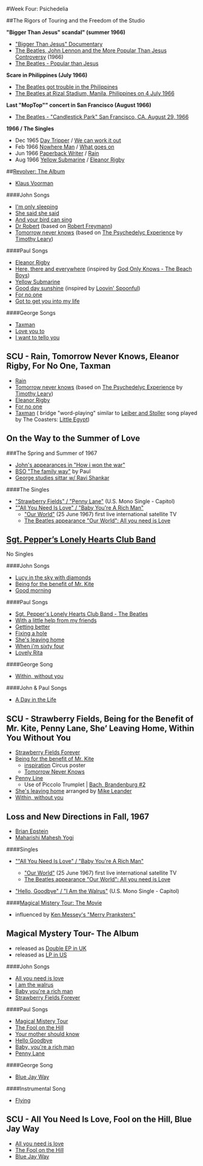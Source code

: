 #Week Four: Psichedelia

##The Rigors of Touring and the Freedom of the Studio

**"Bigger Than Jesus" scandal" (summer 1966)**
 
- ["Bigger Than Jesus" Documentary](https://www.youtube.com/watch?v=rVwVlJydOdE)
- [The Beatles, John Lennon and the More Popular Than Jesus Controversy](https://www.youtube.com/watch?v=ETFKXMdjbkU) (1966)
- [The Beatles - Popular than Jesus](https://www.youtube.com/watch?v=kZ6NL3iNNMs)

**Scare in Philippines (July 1966)**

- [The Beatles got trouble in the Philippines](https://www.youtube.com/watch?v=d9xqRNklkfI)
- [The Beatles at Rizal Stadium, Manila, Philippines on 4 July 1966](https://www.youtube.com/watch?v=imQaWp1tlec)

**Last "MopTop"" concert in San Francisco (August 1966)**

- [The Beatles - "Candlestick Park" San Francisco, CA. August 29, 1966](https://www.youtube.com/watch?v=hZqmEnjvS2M)

**1966 / The Singles**

- Dec 1965 [Day Tripper](https://www.youtube.com/watch?v=Fwt2qwPctb4) / [We can work it out](https://www.youtube.com/watch?v=ZNfuTDbdKoY)
- Feb 1966 [Nowhere Man](https://www.youtube.com/watch?v=PASYqq4-iD0) / [What goes on](https://www.youtube.com/watch?v=fgAa9Y8SIIY)
- Jun 1966 [Paperback Writer](https://www.youtube.com/watch?v=-OhvriAfqRk) / [Rain](https://www.youtube.com/watch?v=vrL-bYpY9Cc)
- Aug 1966 [Yellow Submarine](https://www.youtube.com/watch?v=laRyswIO_-g) / [Eleanor Rigby](https://www.youtube.com/watch?v=-LOgMWbDGPA)

##[Revolver: The Album](https://www.youtube.com/watch?v=3Tqv4zdKHtk)

- [Klaus Voorman](http://www.voormann.com/)

####John Songs

- [I'm only sleeping](http://www.youtube.com/watch?v=1MMDugt8ZRk)
- [She said she said](http://www.youtube.com/watch?v=6wp91YPGnLw)
- [And your bird can sing](http://www.youtube.com/watch?v=iC6D2N4nylg)
- [Dr Robert](http://www.youtube.com/watch?v=SQK2ikupQB8) (based on [Robert Freymann](http://en.wikipedia.org/wiki/Doctor_Robert#Dr._Robert_Freymann))
- [Tomorrow never knows](http://www.youtube.com/watch?v=7xL1ffMlzKY) (based on [The Psychedelyc Experience](http://en.wikipedia.org/wiki/The_Psychedelic_Experience) by [Timothy Leary](http://en.wikipedia.org/wiki/Timothy_Leary))

####Paul Songs

- [Eleanor Rigby](http://www.youtube.com/watch?v=-LOgMWbDGPA)
- [Here, there and everywhere](http://www.youtube.com/watch?v=8THouU576WY) (inspired by [God Only Knows - The Beach Boys](http://www.youtube.com/watch?v=Ybvruzd3XE0))
- [Yellow Submarine](http://www.youtube.com/watch?v=RUZL16j9uxc)
- [Good day sunshine](http://www.youtube.com/watch?v=xTt26mofUog) (inspired by [Loovin' Spoonful](http://www.youtube.com/watch?v=JWaDiKULH5U))
- [For no one](http://www.youtube.com/watch?v=J6iAykoKLog)
- [Got to get you into my life](http://www.youtube.com/watch?v=uWjEQsAYB9A)

####George Songs

- [Taxman](https://www.youtube.com/watch?v=ZqK97av7I3s)
- [Love you to](https://www.youtube.com/watch?v=MF90rX43VpE)
- [I want to tello you](https://www.youtube.com/watch?v=9c1QB90JcvQ)

## SCU - Rain, Tomorrow Never Knows, Eleanor Rigby, For No One, Taxman

- [Rain](https://www.youtube.com/watch?v=vrL-bYpY9Cc)
- [Tomorrow never knows](http://www.youtube.com/watch?v=7xL1ffMlzKY) (based on [The Psychedelyc Experience](http://en.wikipedia.org/wiki/The_Psychedelic_Experience) by [Timothy Leary](http://en.wikipedia.org/wiki/Timothy_Leary))
- [Eleanor Rigby](http://www.youtube.com/watch?v=-LOgMWbDGPA)
- [For no one](http://www.youtube.com/watch?v=J6iAykoKLog)
- [Taxman](https://www.youtube.com/watch?v=ZqK97av7I3s) ( bridge "word-playing" similar to [Leiber and Stoller](https://www.youtube.com/watch?v=fiAY64TEhXE) song played by The Coasters: [Little Egypt](https://www.youtube.com/watch?v=1d8uEP5-iKc))

## On the Way to the Summer of Love

###The Spring and Summer of 1967

- [John's appearances in "How i won the war"](https://www.youtube.com/watch?v=KEZFe94xpkk)
- [BSO "The family way"](https://www.youtube.com/watch?v=hD9N5YTnpzU) by Paul
- [George studies sittar w/ Ravi Shankar](https://www.youtube.com/watch?v=oxf9CT_P264)

####The Singles

- ["Strawberry Fields" / "Penny Lane"](https://www.youtube.com/watch?v=CBNhGG45tXY)  (U.S. Mono Single - Capitol)
- [""All You Need Is Love" / "Baby You're A Rich Man"](https://www.youtube.com/watch?v=rCzpIy7z5yM)
  - ["Our World"](https://www.youtube.com/watch?v=0H9IhSJ6ZjA)  (25 June 1967) first live international satellite TV
  - [The Beatles appearance "Our World": All you need is Love](https://www.youtube.com/watch?v=YVVyI7hs0PI)


## [Sgt. Pepper’s Lonely Hearts Club Band](https://www.youtube.com/watch?v=1T5fqLBhZgo)

No Singles

####John Songs
	
- [Lucy in the sky with diamonds](https://www.youtube.com/watch?v=_XjkCO8wFbw)
- [Being for the benefit of Mr. Kite](https://www.youtube.com/watch?v=1neUbzd_1z4) 
- [Good morning](https://www.youtube.com/watch?v=t5eTEyID3Lg)

####Paul Songs

- [Sgt. Pepper's Lonely Hearts Club Band - The Beatles](https://www.youtube.com/watch?v=7gwg_d3XZ5A)
- [With a little help from my friends](http://youtu.be/ZbBprURPYFA?t=2m12s)
- [Getting better](https://www.youtube.com/watch?v=Jk0dBZ1meio)
- [Fixing a hole](https://www.youtube.com/watch?v=flGdFvkjMPU)
- [She's leaving home](https://www.youtube.com/watch?v=-lG3nXyI41M)
- [When i'm sixty four](https://www.youtube.com/watch?v=K8PxVmAVkL4)
- [Lovely Rita](https://www.youtube.com/watch?v=RsAiFytWeww)

####George Song

- [Within, without you](https://www.youtube.com/watch?v=ljnv3KGtcyI)

####John & Paul Songs

- [A Day in the Life](https://www.youtube.com/watch?v=P-Q9D4dcYng)


## SCU - Strawberry Fields, Being for the Benefit of Mr. Kite, Penny Lane, She’ Leaving Home, Within You Without You


- [Strawberry Fields Forever](https://www.youtube.com/watch?v=nehRB1FTeTo)
- [Being for the benefit of Mr. Kite](https://www.youtube.com/watch?v=1neUbzd_1z4) 
  - [inspiration](http://en.wikipedia.org/wiki/Being_for_the_Benefit_of_Mr._Kite!) Circus poster 
  - [Tomorrow Never Knows](https://www.youtube.com/watch?v=7xL1ffMlzKY)
- [Penny Line](https://www.youtube.com/watch?v=jd-oLhJQne0)
  - Use of Piccolo Trumplet | [Bach, Brandenburg #2 ](http://youtu.be/cpOTxxQYmks?t=1m17s)
- [She's leaving home](https://www.youtube.com/watch?v=-lG3nXyI41M) arranged by [Mike Leander](https://en.wikipedia.org/wiki/Mike_Leander)
- [Within, without you](https://www.youtube.com/watch?v=ljnv3KGtcyI)

## Loss and New Directions in Fall, 1967

- [Brian Epstein](https://en.wikipedia.org/wiki/Brian_Epstein)
- [Maharishi Mahesh Yogi](https://en.wikipedia.org/wiki/Maharishi_Mahesh_Yogi)

####Singles

- [""All You Need Is Love" / "Baby You're A Rich Man"](https://www.youtube.com/watch?v=rCzpIy7z5yM)
  - ["Our World"](https://www.youtube.com/watch?v=0H9IhSJ6ZjA)  (25 June 1967) first live international satellite TV
  - [The Beatles appearance "Our World": All you need is Love](https://www.youtube.com/watch?v=YVVyI7hs0PI)
  
- ["Hello, Goodbye" / "I Am the Walrus"](https://www.youtube.com/watch?v=F5UgoNtHhv0) (U.S. Mono Single - Capitol)


####[Magical Mistery Tour: The Movie](https://www.youtube.com/watch?v=4Whc9VxdP2E)

- influenced by [Ken Messey's "Merry Pranksters"](https://www.youtube.com/watch?v=CrZHPhKY_hw)

## Magical Mystery Tour- The Album

- released as [Double EP in UK](https://www.youtube.com/watch?v=iO4GuHZkJC4)
- released as [LP in US](https://www.youtube.com/watch?v=jvHXIPhknp4)

####John Songs
	
- [All you need is love](https://www.youtube.com/watch?v=vVNnrq8MdZU)
- [I am the walrus](https://www.youtube.com/watch?v=u-Mz714xemU)
- [Baby you're a rich man](https://www.youtube.com/watch?v=EdDVgJWXMCI)
- [Strawberry Fields Forever](https://www.youtube.com/watch?v=F-QR4dY1jbQ)

####Paul Songs
	
- [Magical Mistery Tour](https://www.youtube.com/watch?v=DdDe3CgtaXs)
- [The Fool on the Hill](https://www.youtube.com/watch?v=0fEuuxlB3aY)
- [Your mother should know](https://www.youtube.com/watch?v=WlYxwlYreV4)
- [Hello Goodbye](https://www.youtube.com/watch?v=HoXYdYCXaXI)
- [Baby, you're a rich man](https://www.youtube.com/watch?v=EdDVgJWXMCI)
- [Penny Lane](https://www.youtube.com/watch?v=3JFcMN9dCLk)


####George Song

- [Blue Jay Way](https://www.youtube.com/watch?v=-HNgIqKDC4Q)

####Instrumental Song

- [Flying](https://www.youtube.com/watch?v=qFrpclWP3eQ)

## SCU - All You Need Is Love, Fool on the Hill, Blue Jay Way

- [All you need is love](https://www.youtube.com/watch?v=vVNnrq8MdZU)
- [The Fool on the Hill](https://www.youtube.com/watch?v=0fEuuxlB3aY)
- [Blue Jay Way](https://www.youtube.com/watch?v=-HNgIqKDC4Q)